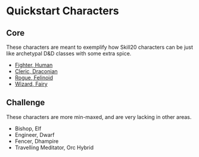 # Quickstart Characters

## Core

These characters are meant to exemplify how Skill20 characters can be just like archetypal D&D classes with some extra spice.

- [Fighter, Human](/QuickstartCharacters/HumanFighter.txt)
- [Cleric, Draconian](/QuickstartCharacters/DraconianCleric.txt)
- [Rogue, Felinoid](/QuickstartCharacters/FelinoidRogue.txt)
- [Wizard, Fairy](/QuickstartCharacters/FairyWizard.txt)

## Challenge

These characters are more min-maxed, and are very lacking in other areas.

- Bishop, Elf
- Engineer, Dwarf
- Fencer, Dhampire
- Travelling Meditator, Orc Hybrid

